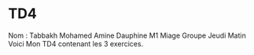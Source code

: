 # TD4
Nom : Tabbakh Mohamed Amine 
Dauphine M1 Miage Groupe Jeudi Matin 
Voici Mon TD4 contenant les 3 exercices.
